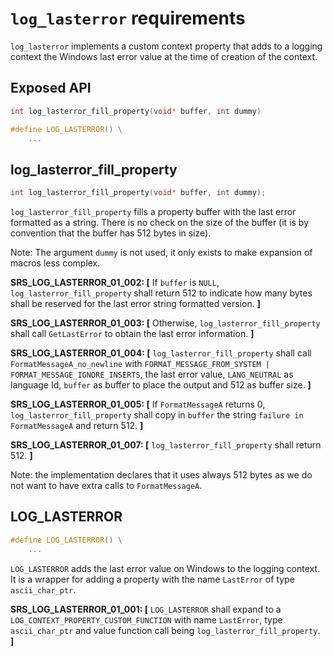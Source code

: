 # `log_lasterror` requirements

`log_lasterror` implements a custom context property that adds to a logging context the Windows last error value at the time of creation of the context.

## Exposed API

```c
int log_lasterror_fill_property(void* buffer, int dummy)

#define LOG_LASTERROR() \
    ...
```

## log_lasterror_fill_property

```c
int log_lasterror_fill_property(void* buffer, int dummy);
```

`log_lasterror_fill_property` fills a property buffer with the last error formatted as a string. There is no check on the size of the buffer (it is by convention that the buffer has 512 bytes in size).

Note: The argument `dummy` is not used, it only exists to make expansion of macros less complex.

**SRS_LOG_LASTERROR_01_002: [** If `buffer` is `NULL`, `log_lasterror_fill_property` shall return 512 to indicate how many bytes shall be reserved for the last error string formatted version. **]**

**SRS_LOG_LASTERROR_01_003: [** Otherwise, `log_lasterror_fill_property` shall call `GetLastError` to obtain the last error information. **]**

**SRS_LOG_LASTERROR_01_004: [** `log_lasterror_fill_property` shall call `FormatMessageA_no_newline` with `FORMAT_MESSAGE_FROM_SYSTEM | FORMAT_MESSAGE_IGNORE_INSERTS`, the last error value, `LANG_NEUTRAL` as language Id, `buffer` as buffer to place the output and 512 as buffer size. **]**

**SRS_LOG_LASTERROR_01_005: [** If `FormatMessageA` returns 0, `log_lasterror_fill_property` shall copy in `buffer` the string `failure in FormatMessageA` and return 512. **]**

**SRS_LOG_LASTERROR_01_007: [** `log_lasterror_fill_property` shall return 512. **]**

Note: the implementation declares that it uses always 512 bytes as we do not want to have extra calls to `FormatMessageA`.

## LOG_LASTERROR

```c
#define LOG_LASTERROR() \
    ...

```

`LOG_LASTERROR` adds the last error value on Windows to the logging context. It is a wrapper for adding a property with the name `LastError` of  type `ascii_char_ptr`.

**SRS_LOG_LASTERROR_01_001: [** `LOG_LASTERROR` shall expand to a `LOG_CONTEXT_PROPERTY_CUSTOM_FUNCTION` with name `LastError`, type `ascii_char_ptr` and value function call being `log_lasterror_fill_property`. **]**

